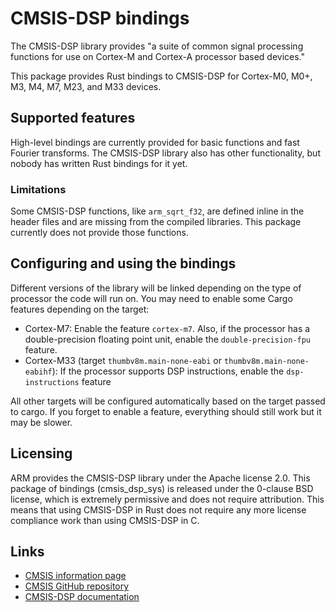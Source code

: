 # CMSIS-DSP bindings

The CMSIS-DSP library provides "a suite of common signal processing functions for use on Cortex-M and Cortex-A processor
based devices."

This package provides Rust bindings to CMSIS-DSP for Cortex-M0, M0+, M3, M4, M7, M23, and M33 devices.

## Supported features

High-level bindings are currently provided for basic functions and fast Fourier transforms. The CMSIS-DSP library also
has other functionality, but nobody has written Rust bindings for it yet.

### Limitations

Some CMSIS-DSP functions, like `arm_sqrt_f32`, are defined inline in the header files and are missing from the compiled
libraries. This package currently does not provide those functions.

## Configuring and using the bindings

Different versions of the library will be linked depending on the type of processor the code will run on.
You may need to enable some Cargo features depending on the target:

 * Cortex-M7: Enable the feature `cortex-m7`. Also, if the processor has a double-precision floating point unit, enable
   the `double-precision-fpu` feature.
 * Cortex-M33 (target `thumbv8m.main-none-eabi` or `thumbv8m.main-none-eabihf`): If the processor supports DSP 
   instructions, enable the `dsp-instructions` feature
   
All other targets will be configured automatically based on the target passed to cargo. If you forget to enable a
feature, everything should still work but it may be slower.

## Licensing

ARM provides the CMSIS-DSP library under the Apache license 2.0. This package of bindings (cmsis_dsp_sys) is released
under the 0-clause BSD license, which is extremely permissive and does not require attribution. This means that using
CMSIS-DSP in Rust does not require any more license compliance work than using CMSIS-DSP in C.

## Links

* [CMSIS information page](https://www.arm.com/why-arm/technologies/cmsis)
* [CMSIS GitHub repository](https://github.com/ARM-software/CMSIS_5/)
* [CMSIS-DSP documentation](https://arm-software.github.io/CMSIS_5/DSP/html/index.html)
